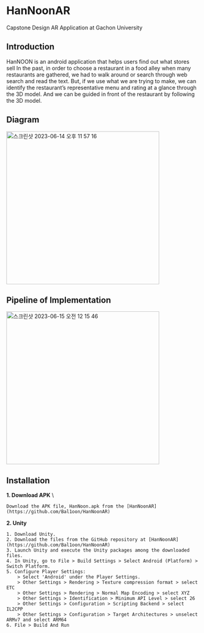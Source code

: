# HanNoonAR
Capstone Design AR Application at Gachon University

## Introduction
HanNOON is an android application that helps users find out what stores sell
In the past, in order to choose a restaurant in a food alley when many restaurants are gathered, we had to walk around or search through web search and read the text.
But, if we use what we are trying to make, we can identify the restaurant’s representative menu and rating at a glance through the 3D model.
And we can be guided in front of the restaurant by following the 3D model.

## Diagram
<img width="400" alt="스크린샷 2023-06-14 오후 11 57 16" src="https://github.com/Bal1oon/HanNoonAR/assets/74820505/017ce242-c346-44be-8239-58a13cad5908">

## Pipeline of Implementation
<img width="400" alt="스크린샷 2023-06-15 오전 12 15 46" src="https://github.com/Bal1oon/HanNoonAR/assets/74820505/0a53a4fa-7fd8-461c-b6ef-841681294edf">

## Installation
**1. Download APK** \

    Download the APK file, HanNoon.apk from the [HanNoonAR](https://github.com/Bal1oon/HanNoonAR)

**2. Unity**
    
    1. Download Unity.
    2. Download the files from the GitHub repository at [HanNoonAR](https://github.com/Bal1oon/HanNoonAR)
    3. Launch Unity and execute the Unity packages among the downloaded files.
    4. In Unity, go to File > Build Settings > Select Android (Platform) > Switch Platform.
    5. Configure Player Settings:
        > Select 'Android' under the Player Settings.
        > Other Settings > Rendering > Texture compression format > select ETC
        > Other Settings > Rendering > Normal Map Encoding > select XYZ
        > Other Settings > Identification > Minimum API Level > select 26
        > Other Settings > Configuration > Scripting Backend > select IL2CPP
        > Other Settings > Configuration > Target Architectures > unselect ARMv7 and select ARM64
    6. File > Build And Run
